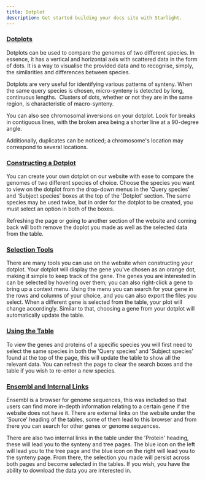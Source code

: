 ```yaml
---
title: Dotplot
description: Get started building your docs site with Starlight.
---
```



### <u> Dotplots </u>

Dotplots can be used to compare the genomes of two different species. In essence, it has a vertical and horizontal axis with scattered data in the form of dots. It is a way to visualise the provided data and to recognise, simply, the similarities and differences between species. 

Dotplots are very useful for identifying various patterns of synteny. When the same query species is chosen, micro-synteny is detected by long, continuous lengths.  Clusters of dots, whether or not they are in the same region, is characteristic of macro-synteny.

You can also see chromosomal inversions on your dotplot. Look for breaks in contiguous lines, with the broken area being a shorter line at a 90-degree angle.

Additionally, duplicates can be noticed; a chromosome's location may correspond to several locations.

### <u> Constructing a Dotplot </u>

You can create your own dotplot on our website with ease to compare the genomes of two different species of choice. Choose the species you want to view on the dotplot from the drop-down menus in the 'Query species' and 'Subject species' boxes at the top of the 'Dotplot' section. The same species may be used twice, but in order for the dotplot to be created, you must select an option in both of the boxes. 

Refreshing the page or going to another section of the website and coming back will both remove the doplot you made as well as the selected data from the table.

### <u> Selection Tools </u>

There are many tools you can use on the website when constructing your dotplot. Your dotplot will display the gene you've chosen as an orange dot, making it simple to keep track of the gene. The genes you are interested in can be selected by hovering over them; you can also right-click a gene to bring up a context menu. Using the menu you can search for your gene in the rows and columns of your choice, and you can also export the files you select. When a different gene is selected from the table, your plot will change accordingly. Similar to that, choosing a gene from your dotplot will automatically update the table.

### <u> Using the Table </u>

To view the genes and proteins of a specific species you will first need to select the same species in both the 'Query species' and 'Subject species' found at the top of the page, this will update the table to show all the relevant data. You can refresh the page to clear the search boxes and the table if you wish to re-enter a new species. 

### <u> Ensembl and Internal Links </u>

Ensembl is a browser for genome sequences, this was included so that users can find more in-depth information relating to a certain gene if the website does not have it. There are external links on the website under the 'Source' heading of the tables, some of them lead to this browser and from there you can search for other genes or genome sequences. 

There are also two internal links in the table under the 'Protein' heading, these will lead you to the synteny and tree pages. The blue icon on the left will lead you to the tree page and the blue icon on the right will lead you to the synteny page. From there, the selection you made will persist across both pages and become selected in the tables. If you wish, you have the ability to download the data you are interested in. 

